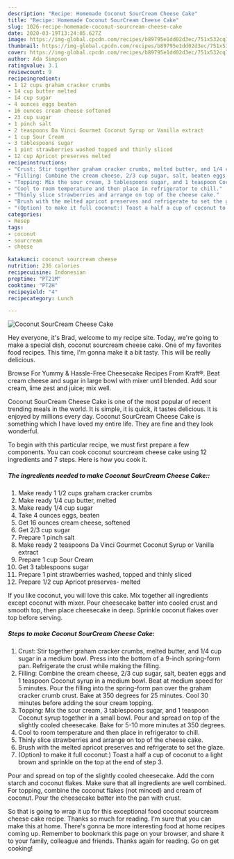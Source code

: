 ```yaml
---
description: "Recipe: Homemade Coconut SourCream Cheese Cake"
title: "Recipe: Homemade Coconut SourCream Cheese Cake"
slug: 1026-recipe-homemade-coconut-sourcream-cheese-cake
date: 2020-03-19T13:24:05.627Z
image: https://img-global.cpcdn.com/recipes/b89795e1dd02d3ec/751x532cq70/coconut-sourcream-cheese-cake-recipe-main-photo.jpg
thumbnail: https://img-global.cpcdn.com/recipes/b89795e1dd02d3ec/751x532cq70/coconut-sourcream-cheese-cake-recipe-main-photo.jpg
cover: https://img-global.cpcdn.com/recipes/b89795e1dd02d3ec/751x532cq70/coconut-sourcream-cheese-cake-recipe-main-photo.jpg
author: Ada Simpson
ratingvalue: 3.1
reviewcount: 9
recipeingredient:
- 1 12 cups graham cracker crumbs
- 14 cup butter melted
- 14 cup sugar
- 4 ounces eggs beaten
- 16 ounces cream cheese softened
- 23 cup sugar
- 1 pinch salt
- 2 teaspoons Da Vinci Gourmet Coconut Syrup or Vanilla extract
- 1 cup Sour Cream
- 3 tablespoons sugar
- 1 pint strawberries washed topped and thinly sliced
- 12 cup Apricot preserves melted
recipeinstructions:
- "Crust: Stir together graham cracker crumbs, melted butter, and 1/4 cup sugar in a medium bowl. Press into the bottom of a 9-inch spring-form pan. Refrigerate the crust while making the filling."
- "Filling: Combine the cream cheese, 2/3 cup sugar, salt, beaten eggs and 1 teaspoon Coconut syrup in a medium bowl. Beat at medium speed for 5 minutes. Pour the filling into the spring-form pan over the graham cracker crumb crust. Bake at 350 degrees for 25 minutes. Cool 30 minutes before adding the sour cream topping."
- "Topping: Mix the sour cream, 3 tablespoons sugar, and 1 teaspoon Coconut syrup together in a small bowl. Pour and spread on top of the slightly cooled cheesecake. Bake for 5-10 more minutes at 350 degrees."
- "Cool to room temperature and then place in refrigerator to chill."
- "Thinly slice strawberries and arrange on top of the cheese cake."
- "Brush with the melted apricot preserves and refrigerate to set the glaze."
- "(Option) to make it full coconut:) Toast a half a cup of coconut to a light brown and sprinkle on the top at the end of step 3."
categories:
- Resep
tags:
- coconut
- sourcream
- cheese

katakunci: coconut sourcream cheese
nutrition: 236 calories
recipecuisine: Indonesian
preptime: "PT21M"
cooktime: "PT2H"
recipeyield: "4"
recipecategory: Lunch

---
```



![Coconut SourCream Cheese Cake](https://img-global.cpcdn.com/recipes/b89795e1dd02d3ec/751x532cq70/coconut-sourcream-cheese-cake-recipe-main-photo.jpg)

Hey everyone, it's Brad, welcome to my recipe site. Today, we're going to make a special dish, coconut sourcream cheese cake. One of my favorites food recipes. This time, I'm gonna make it a bit tasty. This will be really delicious.

Browse For Yummy &amp; Hassle-Free Cheesecake Recipes From Kraft®. Beat cream cheese and sugar in large bowl with mixer until blended. Add sour cream, lime zest and juice; mix well.

Coconut SourCream Cheese Cake is one of the most popular of recent trending meals in the world. It is simple, it is quick, it tastes delicious. It is enjoyed by millions every day. Coconut SourCream Cheese Cake is something which I have loved my entire life. They are fine and they look wonderful.


To begin with this particular recipe, we must first prepare a few components. You can cook coconut sourcream cheese cake using 12 ingredients and 7 steps. Here is how you cook it.

##### The ingredients needed to make Coconut SourCream Cheese Cake::

1. Make ready 1 1/2 cups graham cracker crumbs
1. Make ready 1/4 cup butter, melted
1. Make ready 1/4 cup sugar
1. Take 4 ounces eggs, beaten
1. Get 16 ounces cream cheese, softened
1. Get 2/3 cup sugar
1. Prepare 1 pinch salt
1. Make ready 2 teaspoons Da Vinci Gourmet Coconut Syrup or Vanilla extract
1. Prepare 1 cup Sour Cream
1. Get 3 tablespoons sugar
1. Prepare 1 pint strawberries washed, topped and thinly sliced
1. Prepare 1/2 cup Apricot preserves- melted


If you like coconut, you will love this cake. Mix together all ingredients except coconut with mixer. Pour cheesecake batter into cooled crust and smooth top, then place cheesecake in deep. Sprinkle coconut flakes over top before serving. 

##### Steps to make Coconut SourCream Cheese Cake:

1. Crust: Stir together graham cracker crumbs, melted butter, and 1/4 cup sugar in a medium bowl. Press into the bottom of a 9-inch spring-form pan. Refrigerate the crust while making the filling.
1. Filling: Combine the cream cheese, 2/3 cup sugar, salt, beaten eggs and 1 teaspoon Coconut syrup in a medium bowl. Beat at medium speed for 5 minutes. Pour the filling into the spring-form pan over the graham cracker crumb crust. Bake at 350 degrees for 25 minutes. Cool 30 minutes before adding the sour cream topping.
1. Topping: Mix the sour cream, 3 tablespoons sugar, and 1 teaspoon Coconut syrup together in a small bowl. Pour and spread on top of the slightly cooled cheesecake. Bake for 5-10 more minutes at 350 degrees.
1. Cool to room temperature and then place in refrigerator to chill.
1. Thinly slice strawberries and arrange on top of the cheese cake.
1. Brush with the melted apricot preserves and refrigerate to set the glaze.
1. (Option) to make it full coconut:) Toast a half a cup of coconut to a light brown and sprinkle on the top at the end of step 3.


Pour and spread on top of the slightly cooled cheesecake. Add the corn starch and coconut flakes. Make sure that all ingredients are well combined. For topping, combine the coconut flakes (not minced) and cream of coconut. Pour the cheesecake batter into the pan with crust. 

So that is going to wrap it up for this exceptional food coconut sourcream cheese cake recipe. Thanks so much for reading. I'm sure that you can make this at home. There's gonna be more interesting food at home recipes coming up. Remember to bookmark this page on your browser, and share it to your family, colleague and friends. Thanks again for reading. Go on get cooking!
